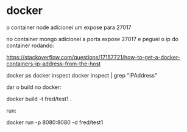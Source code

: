 # docker



o container node 
adicionei um expose para 27017

no container mongo adicionei a porta expose 27017
e peguei o ip do container rodando:

https://stackoverflow.com/questions/17157721/how-to-get-a-docker-containers-ip-address-from-the-host

docker ps
docker inspect <container ID>
docker inspect <container id> | grep "IPAddress"


dar o build no docker:

docker build -t fred/test1 .

run:

docker run -p 8080:8080 -d fred/test1

